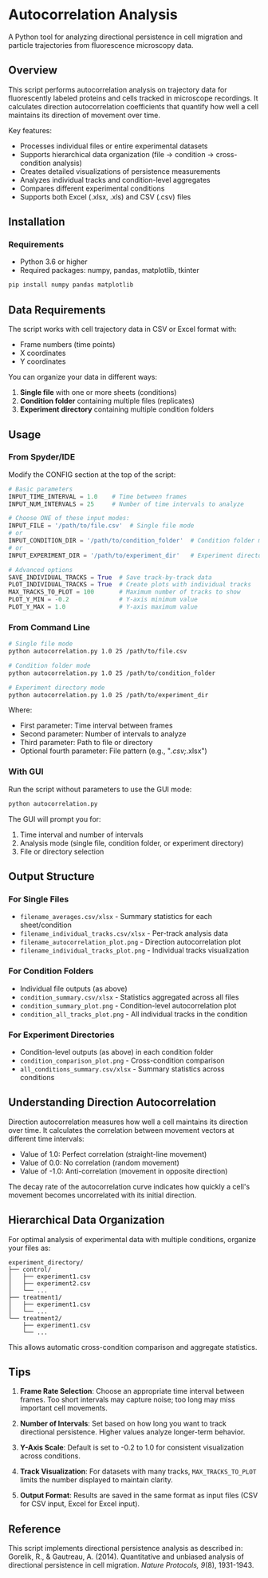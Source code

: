 # Autocorrelation Analysis

A Python tool for analyzing directional persistence in cell migration and particle trajectories from fluorescence microscopy data.

## Overview

This script performs autocorrelation analysis on trajectory data for fluorescently labeled proteins and cells tracked in microscope recordings. It calculates direction autocorrelation coefficients that quantify how well a cell maintains its direction of movement over time.

Key features:
- Processes individual files or entire experimental datasets
- Supports hierarchical data organization (file → condition → cross-condition analysis)
- Creates detailed visualizations of persistence measurements
- Analyzes individual tracks and condition-level aggregates
- Compares different experimental conditions
- Supports both Excel (.xlsx, .xls) and CSV (.csv) files

## Installation

### Requirements
- Python 3.6 or higher
- Required packages: numpy, pandas, matplotlib, tkinter

```bash
pip install numpy pandas matplotlib
```

## Data Requirements

The script works with cell trajectory data in CSV or Excel format with:
- Frame numbers (time points)
- X coordinates
- Y coordinates

You can organize your data in different ways:
1. **Single file** with one or more sheets (conditions)
2. **Condition folder** containing multiple files (replicates)
3. **Experiment directory** containing multiple condition folders

## Usage

### From Spyder/IDE
Modify the CONFIG section at the top of the script:

```python
# Basic parameters
INPUT_TIME_INTERVAL = 1.0    # Time between frames
INPUT_NUM_INTERVALS = 25     # Number of time intervals to analyze

# Choose ONE of these input modes:
INPUT_FILE = '/path/to/file.csv'  # Single file mode
# or
INPUT_CONDITION_DIR = '/path/to/condition_folder'  # Condition folder mode
# or
INPUT_EXPERIMENT_DIR = '/path/to/experiment_dir'   # Experiment directory mode

# Advanced options
SAVE_INDIVIDUAL_TRACKS = True  # Save track-by-track data
PLOT_INDIVIDUAL_TRACKS = True  # Create plots with individual tracks
MAX_TRACKS_TO_PLOT = 100       # Maximum number of tracks to show
PLOT_Y_MIN = -0.2              # Y-axis minimum value
PLOT_Y_MAX = 1.0               # Y-axis maximum value
```

### From Command Line

```bash
# Single file mode
python autocorrelation.py 1.0 25 /path/to/file.csv

# Condition folder mode
python autocorrelation.py 1.0 25 /path/to/condition_folder

# Experiment directory mode
python autocorrelation.py 1.0 25 /path/to/experiment_dir
```

Where:
- First parameter: Time interval between frames
- Second parameter: Number of intervals to analyze
- Third parameter: Path to file or directory
- Optional fourth parameter: File pattern (e.g., "*.csv;*.xlsx")

### With GUI

Run the script without parameters to use the GUI mode:

```bash
python autocorrelation.py
```

The GUI will prompt you for:
1. Time interval and number of intervals
2. Analysis mode (single file, condition folder, or experiment directory)
3. File or directory selection

## Output Structure

### For Single Files
- `filename_averages.csv/xlsx` - Summary statistics for each sheet/condition
- `filename_individual_tracks.csv/xlsx` - Per-track analysis data
- `filename_autocorrelation_plot.png` - Direction autocorrelation plot
- `filename_individual_tracks_plot.png` - Individual tracks visualization

### For Condition Folders
- Individual file outputs (as above)
- `condition_summary.csv/xlsx` - Statistics aggregated across all files
- `condition_summary_plot.png` - Condition-level autocorrelation plot
- `condition_all_tracks_plot.png` - All individual tracks in the condition

### For Experiment Directories
- Condition-level outputs (as above) in each condition folder
- `condition_comparison_plot.png` - Cross-condition comparison
- `all_conditions_summary.csv/xlsx` - Summary statistics across conditions

## Understanding Direction Autocorrelation

Direction autocorrelation measures how well a cell maintains its direction over time. It calculates the correlation between movement vectors at different time intervals:
- Value of 1.0: Perfect correlation (straight-line movement)
- Value of 0.0: No correlation (random movement)
- Value of -1.0: Anti-correlation (movement in opposite direction)

The decay rate of the autocorrelation curve indicates how quickly a cell's movement becomes uncorrelated with its initial direction.

## Hierarchical Data Organization

For optimal analysis of experimental data with multiple conditions, organize your files as:

```
experiment_directory/
├── control/
│   ├── experiment1.csv
│   ├── experiment2.csv
│   └── ...
├── treatment1/
│   ├── experiment1.csv
│   └── ...
└── treatment2/
    ├── experiment1.csv
    └── ...
```

This allows automatic cross-condition comparison and aggregate statistics.

## Tips

1. **Frame Rate Selection**: Choose an appropriate time interval between frames. Too short intervals may capture noise; too long may miss important cell movements.

2. **Number of Intervals**: Set based on how long you want to track directional persistence. Higher values analyze longer-term behavior.

3. **Y-Axis Scale**: Default is set to -0.2 to 1.0 for consistent visualization across conditions.

4. **Track Visualization**: For datasets with many tracks, `MAX_TRACKS_TO_PLOT` limits the number displayed to maintain clarity.

5. **Output Format**: Results are saved in the same format as input files (CSV for CSV input, Excel for Excel input).

## Reference

This script implements directional persistence analysis as described in:
Gorelik, R., & Gautreau, A. (2014). Quantitative and unbiased analysis of directional persistence in cell migration. *Nature Protocols, 9*(8), 1931-1943.
